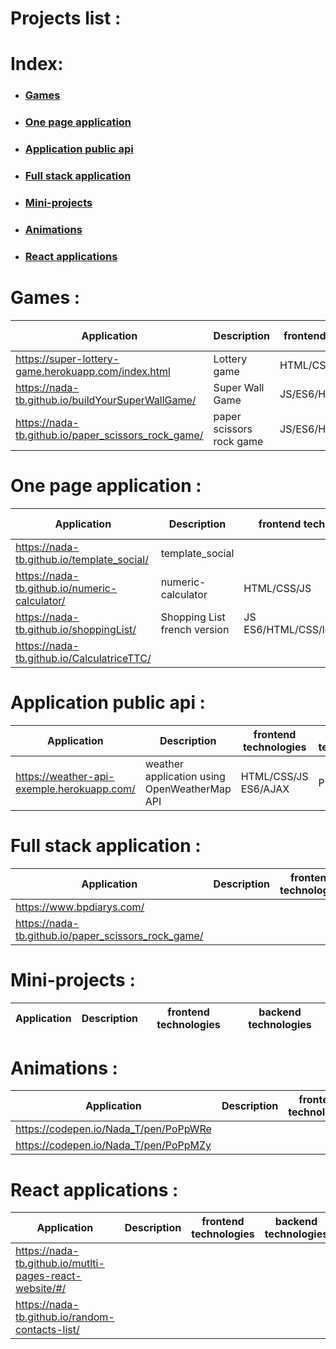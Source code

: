 # Projects list :

# Index:

* ### [Games](-#games)
* ### [One page application](-#one-page-application)
* ### [Application public api](-#application-public-api)
* ### [Full stack application](-#full-stack-application)
* ### [Mini-projects](-#mini-projects)
* ### [Animations](-#animations)
* ### [React applications](-#react-applications)

 # Games :

Application | Description | frontend technologies | backend technologies
------------|-------------|----------------------- |---------------------
https://super-lottery-game.herokuapp.com/index.html| Lottery game | HTML/CSS/JS/AJAX |PHP
https://nada-tb.github.io/buildYourSuperWallGame/|Super Wall Game | JS/ES6/HTML/CSS |
https://nada-tb.github.io/paper_scissors_rock_game/ |paper scissors rock game | JS/ES6/HTML/CSS/OOP

# One page application :

Application | Description | frontend technologies | backend technologies
------------|-------------|----------------------- |---------------------
https://nada-tb.github.io/template_social/|template_social
https://nada-tb.github.io/numeric-calculator/|numeric-calculator|HTML/CSS/JS|
https://nada-tb.github.io/shoppingList/|Shopping List french version|JS ES6/HTML/CSS/localStorage|
https://nada-tb.github.io/CalculatriceTTC/|


# Application public api :
Application | Description | frontend technologies | backend technologies
------------|-------------|----------------------- |---------------------
https://weather-api-exemple.herokuapp.com/|weather application using OpenWeatherMap API|HTML/CSS/JS ES6/AJAX|PHP


# Full stack application :
Application | Description | frontend technologies | backend technologies
------------|-------------|----------------------- |---------------------
https://www.bpdiarys.com/|
https://nada-tb.github.io/paper_scissors_rock_game/|
# Mini-projects :
Application | Description | frontend technologies | backend technologies
------------|-------------|----------------------- |---------------------

# Animations :
Application | Description | frontend technologies | backend technologies
------------|-------------|----------------------- |---------------------
https://codepen.io/Nada_T/pen/PoPpWRe|
https://codepen.io/Nada_T/pen/PoPpMZy|

#  React applications :
Application | Description | frontend technologies | backend technologies
------------|-------------|----------------------- |---------------------
https://nada-tb.github.io/mutlti-pages-react-website/#/|
https://nada-tb.github.io/random-contacts-list/|

